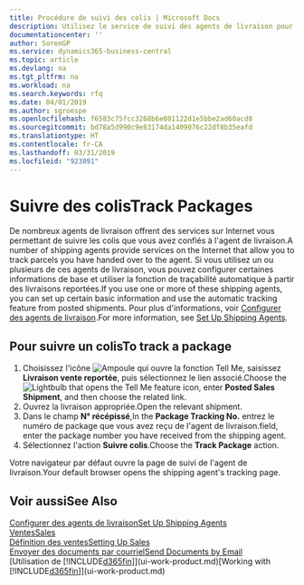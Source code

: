 ```yaml
---
title: Procédure de suivi des colis | Microsoft Docs
description: Utilisez le service de suivi des agents de livraison pour voir la progression d'une livraison.
documentationcenter: ''
author: SorenGP
ms.service: dynamics365-business-central
ms.topic: article
ms.devlang: na
ms.tgt_pltfrm: na
ms.workload: na
ms.search.keywords: rfq
ms.date: 04/01/2019
ms.author: sgroespe
ms.openlocfilehash: f6583c75fcc3268b6e081122d1e5bbe2ad60acd8
ms.sourcegitcommit: bd78a5d990c9e83174da1409076c22df8b35eafd
ms.translationtype: HT
ms.contentlocale: fr-CA
ms.lasthandoff: 03/31/2019
ms.locfileid: "923891"
---
```

# <a name="track-packages"></a><span data-ttu-id="860aa-103">Suivre des colis</span><span class="sxs-lookup"><span data-stu-id="860aa-103">Track Packages</span></span>
<span data-ttu-id="860aa-104">De nombreux agents de livraison offrent des services sur Internet vous permettant de suivre les colis que vous avez confiés à l'agent de livraison.</span><span class="sxs-lookup"><span data-stu-id="860aa-104">A number of shipping agents provide services on the Internet that allow you to track parcels you have handed over to the agent.</span></span> <span data-ttu-id="860aa-105">Si vous utilisez un ou plusieurs de ces agents de livraison, vous pouvez configurer certaines informations de base et utiliser la fonction de traçabilité automatique à partir des livraisons reportées.</span><span class="sxs-lookup"><span data-stu-id="860aa-105">If you use one or more of these shipping agents, you can set up certain basic information and use the automatic tracking feature from posted shipments.</span></span> <span data-ttu-id="860aa-106">Pour plus d'informations, voir [Configurer des agents de livraison](sales-how-to-set-up-shipping-agents.md).</span><span class="sxs-lookup"><span data-stu-id="860aa-106">For more information, see [Set Up Shipping Agents](sales-how-to-set-up-shipping-agents.md).</span></span>  

## <a name="to-track-a-package"></a><span data-ttu-id="860aa-107">Pour suivre un colis</span><span class="sxs-lookup"><span data-stu-id="860aa-107">To track a package</span></span>
1. <span data-ttu-id="860aa-108">Choisissez l'icône ![Ampoule qui ouvre la fonction Tell Me](media/ui-search/search_small.png "Dites-moi ce que vous voulez faire"), saisissez **Livraison vente reportée**, puis sélectionnez le lien associé.</span><span class="sxs-lookup"><span data-stu-id="860aa-108">Choose the ![Lightbulb that opens the Tell Me feature](media/ui-search/search_small.png "Tell me what you want to do") icon, enter **Posted Sales Shipment**, and then choose the related link.</span></span>
2. <span data-ttu-id="860aa-109">Ouvrez la livraison appropriée.</span><span class="sxs-lookup"><span data-stu-id="860aa-109">Open the relevant shipment.</span></span>
3. <span data-ttu-id="860aa-110">Dans le champ **N° récépissé**,</span><span class="sxs-lookup"><span data-stu-id="860aa-110">In the **Package Tracking No.**</span></span> <span data-ttu-id="860aa-111">entrez le numéro de package que vous avez reçu de l'agent de livraison.</span><span class="sxs-lookup"><span data-stu-id="860aa-111">field, enter the package number you have received from the shipping agent.</span></span>
4. <span data-ttu-id="860aa-112">Sélectionnez l'action **Suivre colis**.</span><span class="sxs-lookup"><span data-stu-id="860aa-112">Choose the **Track Package** action.</span></span>

<span data-ttu-id="860aa-113">Votre navigateur par défaut ouvre la page de suivi de l'agent de livraison.</span><span class="sxs-lookup"><span data-stu-id="860aa-113">Your default browser opens the shipping agent's tracking page.</span></span>

## <a name="see-also"></a><span data-ttu-id="860aa-114">Voir aussi</span><span class="sxs-lookup"><span data-stu-id="860aa-114">See Also</span></span>
[<span data-ttu-id="860aa-115">Configurer des agents de livraison</span><span class="sxs-lookup"><span data-stu-id="860aa-115">Set Up Shipping Agents</span></span>](sales-how-to-set-up-shipping-agents.md)  
[<span data-ttu-id="860aa-116">Ventes</span><span class="sxs-lookup"><span data-stu-id="860aa-116">Sales</span></span>](sales-manage-sales.md)  
[<span data-ttu-id="860aa-117">Définition des ventes</span><span class="sxs-lookup"><span data-stu-id="860aa-117">Setting Up Sales</span></span>](sales-setup-sales.md)  
[<span data-ttu-id="860aa-118">Envoyer des documents par courriel</span><span class="sxs-lookup"><span data-stu-id="860aa-118">Send Documents by Email</span></span>](ui-how-send-documents-email.md)  
<span data-ttu-id="860aa-119">[Utilisation de [!INCLUDE[d365fin](includes/d365fin_md.md)]](ui-work-product.md)</span><span class="sxs-lookup"><span data-stu-id="860aa-119">[Working with [!INCLUDE[d365fin](includes/d365fin_md.md)]](ui-work-product.md)</span></span>
